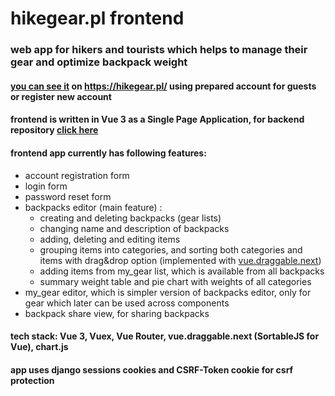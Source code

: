 # hikegear.pl frontend

### web app for hikers and tourists which helps to manage their gear and optimize backpack weight

#### <ins>you can see it</ins> on <https://hikegear.pl/> using prepared account for guests or register new account

#### frontend is written in Vue 3 as a Single Page Application, for backend repository [click here](https://github.com/katek1094/hikegear_backend)

#### frontend app currently has following features:
- account registration form
- login form
- password reset form
- backpacks editor (main feature) :
    - creating and deleting backpacks (gear lists)
    - changing name and description of backpacks
    - adding, deleting and editing items
    - grouping items into categories, and sorting both categories and items with drag&drop option 
      (implemented with [vue.draggable.next](https://github.com/SortableJS/vue.draggable.next))
    - adding items from my_gear list, which is available from all backpacks
    - summary weight table and pie chart with weights of all categories
- my_gear editor, which is simpler version of backpacks editor, only for gear which later can be used across components
- backpack share view, for sharing backpacks

#### tech stack: Vue 3, Vuex, Vue Router, vue.draggable.next (SortableJS for Vue), chart.js
#### app uses django sessions cookies and CSRF-Token cookie for csrf protection
